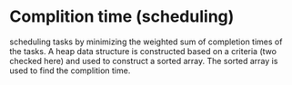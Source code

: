 # Complition time (scheduling)
scheduling tasks by minimizing the weighted sum of completion times of the tasks. A heap data structure is constructed based on a criteria (two checked here) and used to construct a sorted array. The sorted array is used to find the complition time.
